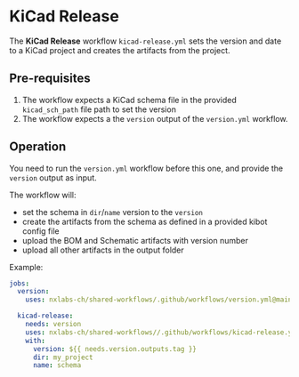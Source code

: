 # KiCad Release

The **KiCad Release** workflow `kicad-release.yml` sets the version and date to a KiCad project and creates the artifacts from the project.

## Pre-requisites

1. The workflow expects a KiCad schema file in the provided `kicad_sch_path` file path to set the version
2. The workflow expects a the `version` output of the `version.yml` workflow.

## Operation

You need to run the `version.yml` workflow before this one, and provide the `version` output as input.

The workflow will:

- set the schema in `dir`/`name` version to the `version`
- create the artifacts from the schema as defined in a provided kibot config file
- upload the BOM and Schematic artifacts with version number
- upload all other artifacts in the output folder

Example:

```yaml
jobs:
  version:
    uses: nxlabs-ch/shared-workflows/.github/workflows/version.yml@main

  kicad-release:
    needs: version
    uses: nxlabs-ch/shared-workflows//.github/workflows/kicad-release.yml@main
    with: 
      version: ${{ needs.version.outputs.tag }}
      dir: my_project
      name: schema
```
